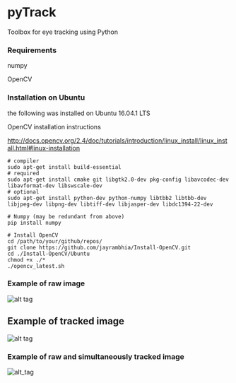 # pyTrack
Toolbox for eye tracking using Python

### Requirements
numpy

OpenCV

### Installation on Ubuntu 
the following was installed on Ubuntu 16.04.1 LTS

OpenCV installation instructions 

http://docs.opencv.org/2.4/doc/tutorials/introduction/linux_install/linux_install.html#linux-installation

```
# compiler
sudo apt-get install build-essential
# required
sudo apt-get install cmake git libgtk2.0-dev pkg-config libavcodec-dev libavformat-dev libswscale-dev
# optional
sudo apt-get install python-dev python-numpy libtbb2 libtbb-dev libjpeg-dev libpng-dev libtiff-dev libjasper-dev libdc1394-22-dev

# Numpy (may be redundant from above)
pip install numpy

# Install OpenCV
cd /path/to/your/github/repos/
git clone https://github.com/jayrambhia/Install-OpenCV.git
cd ./Install-OpenCV/Ubuntu
chmod +x ./* 
./opencv_latest.sh
```

### Example of raw image
![alt tag](https://cloud.githubusercontent.com/assets/6589737/19627621/ccdd9be8-9918-11e6-977d-61eb988845a1.jpeg)

## Example of tracked image
![alt tag](https://cloud.githubusercontent.com/assets/6589737/19627664/0b3cba1c-991a-11e6-9e3c-c3c1d96b0e72.jpeg)

### Example of raw and simultaneously tracked image
![alt_tag](https://cloud.githubusercontent.com/assets/6589737/19627648/8e76042a-9919-11e6-8448-a9421cacb777.jpeg)
